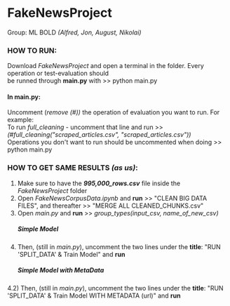 # FakeNewsProject
Group: ML BOLD *(Alfred, Jon, August, Nikolai)*


### HOW TO RUN:
Download *FakeNewsProject* and open a terminal in the folder. 
Every operation or test-evaluation should <br> be runned through **main.py** with >> python main.py 

#### In main.py:
Uncomment (*remove (#))* the operation of evaluation you want to run. For example: <br>
To run *full_cleaning* - uncomment that line and run >> *(#full_cleaning("scraped_articles.csv", "scraped_articles.csv"))* <br>
Operations you don't want to run should be uncommented when doing >> python main.py

### HOW TO GET SAME RESULTS *(as us)*:
1) Make sure to have the ***995,000_rows.csv*** file inside the *FakeNewsProject* folder
2) Open *FakeNewsCorpusData.ipynb* and **run** >> "CLEAN BIG DATA FILES", and thereafter >> "MERGE ALL CLEANED_CHUNKS.csv"
3) Open *main.py* and **run** >> *group_types(input_csv, name_of_new_csv)*
   ##### Simple Model
4) Then, (still in *main.py*), uncomment the two lines under the **title**: "RUN 'SPLIT_DATA' & Train Model" and **run**
   ##### Simple Model with MetaData
4.2) Then, (still in *main.py*), uncomment the two lines under the **title**: "RUN 'SPLIT_DATA' & Train Model WITH METADATA (url)" and **run**

